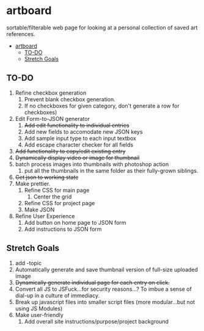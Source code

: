 # artboard

sortable/filterable web page for looking at a personal collection of saved art references. 

- [artboard](#artboard)
  - [TO-DO](#to-do)
  - [Stretch Goals](#stretch-goals)

## TO-DO
1. Refine checkbox generation
   1. Prevent blank checkbox generation. 
   2. If no checkboxes for given category, don't generate a row for checkboxes)
2. Edit Form-to-JSON generator
   1. ~~Add edit functionality to individual entries~~
   2. Add new fields to accomodate new JSON keys
   3. Add sample input type to each input textbox
   4. Add escape character checker for all fields
3. ~~Add functionality to copy/edit existing entry~~
4. ~~Dynamically display video or image for thumbnail~~
5. batch process images into thumbnails with photoshop action
   1. put all the thumbnails in the same folder as their fully-grown siblings.
6. ~~Get json to working state~~
7. Make prettier.
   1. Refine CSS for main page
      1. Center the grid
   2. Refine CSS for project page
   3. Make JSON
8. Refine User Experience
   1. Add button on home page to JSON form
   2. Add instructions to JSON form

## Stretch Goals
1. add -topic
2. Automatically generate and save thumbnail version of full-size uploaded image
3. ~~Dynamically generate individual page for each entry on click.~~
4. Convert all JS to JSFuck...for security reasons...? To imbue a sense of dial-up in a culture of immediacy.
5. Break up javascript files into smaller script files (more modular...but not using JS Modules)
6. Make user-friendly
   1. Add overall site instructions/purpose/project background